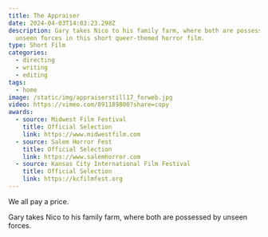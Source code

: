 ```yaml
---
title: The Appraiser
date: 2024-04-03T14:03:23.298Z
description: Gary takes Nico to his family farm, where both are possessed by
  unseen forces in this short queer-themed horror film.
type: Short Film
categories:
  - directing
  - writing
  - editing
tags:
  - home
image: /static/img/appraiserstill17_forweb.jpg
video: https://vimeo.com/891189800?share=copy
awards:
  - source: Midwest Film Festival
    title: Official Selection
    link: https://www.midwestfilm.com
  - source: Salem Horror Fest
    title: Official Selection
    link: https://www.salemhorror.com
  - source: Kansas City International Film Festival
    title: Official Selection
    link: https://kcfilmfest.org
---
```

We all pay a price.

Gary takes Nico to his family farm, where both are possessed by unseen forces.